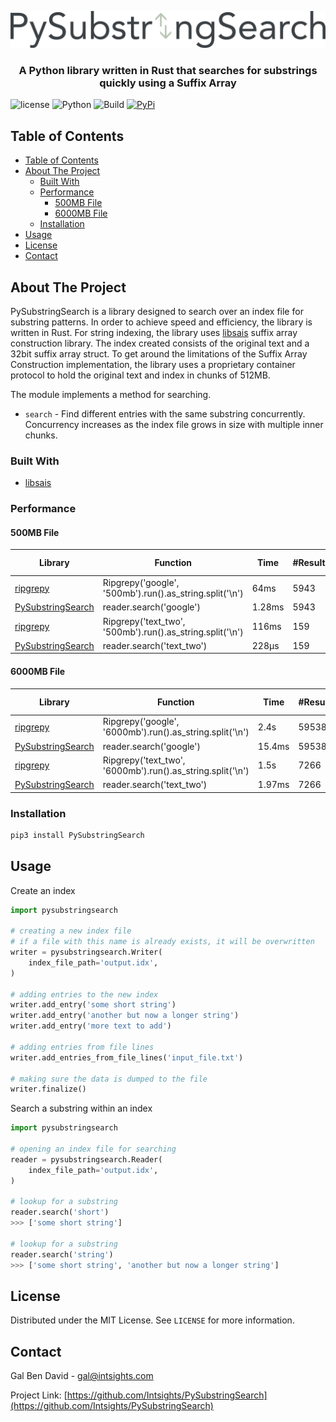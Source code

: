 <p align="center">
    <a href="https://github.com/Intsights/PySubstringSearch">
        <img src="https://raw.githubusercontent.com/Intsights/PySubstringSearch/master/images/logo.png" alt="Logo">
    </a>
    <h3 align="center">
        A Python library written in Rust that searches for substrings quickly using a Suffix Array
    </h3>
</p>

![license](https://img.shields.io/badge/MIT-License-blue)
![Python](https://img.shields.io/badge/Python-3.7%20%7C%203.8%20%7C%203.9%20%7C%203.10-blue)
![Build](https://github.com/Intsights/PySubstringSearch/workflows/Build/badge.svg)
[![PyPi](https://img.shields.io/pypi/v/PySubstringSearch.svg)](https://pypi.org/project/PySubstringSearch/)

## Table of Contents

- [Table of Contents](#table-of-contents)
- [About The Project](#about-the-project)
  - [Built With](#built-with)
  - [Performance](#performance)
    - [500MB File](#500mb-file)
    - [6000MB File](#6000mb-file)
  - [Installation](#installation)
- [Usage](#usage)
- [License](#license)
- [Contact](#contact)


## About The Project

PySubstringSearch is a library designed to search over an index file for substring patterns. In order to achieve speed and efficiency, the library is written in Rust. For string indexing, the library uses [libsais](https://github.com/IlyaGrebnov/libsais) suffix array construction library. The index created consists of the original text and a 32bit suffix array struct. To get around the limitations of the Suffix Array Construction implementation, the library uses a proprietary container protocol to hold the original text and index in chunks of 512MB.

The module implements a method for searching.
- `search` - Find different entries with the same substring concurrently. Concurrency increases as the index file grows in size with multiple inner chunks.


### Built With

* [libsais](https://github.com/IlyaGrebnov/libsais)


### Performance

#### 500MB File
| Library | Function | Time | #Results | Improvement Factor |
| ------------- | ------------- | ------------- | ------------- | ------------- |
| [ripgrepy](https://pypi.org/project/ripgrepy/) | Ripgrepy('google', '500mb').run().as_string.split('\n') | 64ms | 5943 | 1.0x |
| [PySubstringSearch](https://github.com/Intsights/PySubstringSearch) | reader.search('google') | 1.28ms | 5943 | 115.6x |
| [ripgrepy](https://pypi.org/project/ripgrepy/) | Ripgrepy('text_two', '500mb').run().as_string.split('\n') | 116ms | 159 | 1.0x |
| [PySubstringSearch](https://github.com/Intsights/PySubstringSearch) | reader.search('text_two') | 228µs | 159 | 508.7x |

#### 6000MB File
| Library | Function | Time | #Results | Improvement Factor |
| ------------- | ------------- | ------------- | ------------- | ------------- |
| [ripgrepy](https://pypi.org/project/ripgrepy/) | Ripgrepy('google', '6000mb').run().as_string.split('\n') | 2.4s | 59538 | 1.0x |
| [PySubstringSearch](https://github.com/Intsights/PySubstringSearch) | reader.search('google') | 15.4ms | 59538 | 155.8x |
| [ripgrepy](https://pypi.org/project/ripgrepy/) | Ripgrepy('text_two', '6000mb').run().as_string.split('\n') | 1.5s | 7266 | 1.0x |
| [PySubstringSearch](https://github.com/Intsights/PySubstringSearch) | reader.search('text_two') | 1.97ms | 7266 | 761.4x |


### Installation

```sh
pip3 install PySubstringSearch
```


## Usage

Create an index
```python
import pysubstringsearch

# creating a new index file
# if a file with this name is already exists, it will be overwritten
writer = pysubstringsearch.Writer(
    index_file_path='output.idx',
)

# adding entries to the new index
writer.add_entry('some short string')
writer.add_entry('another but now a longer string')
writer.add_entry('more text to add')

# adding entries from file lines
writer.add_entries_from_file_lines('input_file.txt')

# making sure the data is dumped to the file
writer.finalize()
```

Search a substring within an index
```python
import pysubstringsearch

# opening an index file for searching
reader = pysubstringsearch.Reader(
    index_file_path='output.idx',
)

# lookup for a substring
reader.search('short')
>>> ['some short string']

# lookup for a substring
reader.search('string')
>>> ['some short string', 'another but now a longer string']
```



## License

Distributed under the MIT License. See `LICENSE` for more information.


## Contact

Gal Ben David - gal@intsights.com

Project Link: [https://github.com/Intsights/PySubstringSearch](https://github.com/Intsights/PySubstringSearch)
